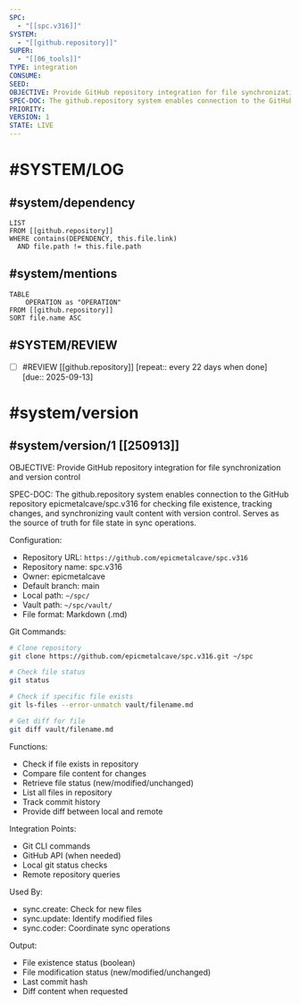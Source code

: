```yaml
---
SPC:
  - "[[spc.v316]]"
SYSTEM:
  - "[[github.repository]]"
SUPER:
  - "[[06_tools]]"
TYPE: integration
CONSUME:
SEED:
OBJECTIVE: Provide GitHub repository integration for file synchronization and version control
SPEC-DOC: The github.repository system enables connection to the GitHub repository epicmetalcave/spc.v316 for checking file existence, tracking changes, and synchronizing vault content with version control. Serves as the source of truth for file state in sync operations.
PRIORITY:
VERSION: 1
STATE: LIVE
---
```

# #SYSTEM/LOG
## #system/dependency
~~~dataview
LIST
FROM [[github.repository]]
WHERE contains(DEPENDENCY, this.file.link)
  AND file.path != this.file.path
~~~
## #system/mentions
~~~dataview
TABLE
    OPERATION as "OPERATION"
FROM [[github.repository]]
SORT file.name ASC
~~~
## #SYSTEM/REVIEW
- [ ] #REVIEW [[github.repository]]  [repeat:: every 22 days when done]  [due:: 2025-09-13]
# #system/version
## #system/version/1 [[250913]]
OBJECTIVE: Provide GitHub repository integration for file synchronization and version control

SPEC-DOC:
The github.repository system enables connection to the GitHub repository epicmetalcave/spc.v316 for checking file existence, tracking changes, and synchronizing vault content with version control. Serves as the source of truth for file state in sync operations.

Configuration:
- Repository URL: `https://github.com/epicmetalcave/spc.v316`
- Repository name: spc.v316
- Owner: epicmetalcave
- Default branch: main
- Local path: `~/spc/`
- Vault path: `~/spc/vault/`
- File format: Markdown (.md)

Git Commands:
```bash
# Clone repository
git clone https://github.com/epicmetalcave/spc.v316.git ~/spc

# Check file status
git status

# Check if specific file exists
git ls-files --error-unmatch vault/filename.md

# Get diff for file
git diff vault/filename.md
```

Functions:
- Check if file exists in repository
- Compare file content for changes
- Retrieve file status (new/modified/unchanged)
- List all files in repository
- Track commit history
- Provide diff between local and remote

Integration Points:
- Git CLI commands
- GitHub API (when needed)
- Local git status checks
- Remote repository queries

Used By:
- sync.create: Check for new files
- sync.update: Identify modified files
- sync.coder: Coordinate sync operations

Output:
- File existence status (boolean)
- File modification status (new/modified/unchanged)
- Last commit hash
- Diff content when requested